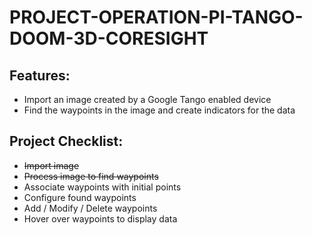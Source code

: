 # PROJECT-OPERATION-PI-TANGO-DOOM-3D-CORESIGHT

## Features:
* Import an image created by a Google Tango enabled device
* Find the waypoints in the image and create indicators for the data

## Project Checklist:

* ~~Import image~~
* ~~Process image to find waypoints~~
* Associate waypoints with initial points
* Configure found waypoints
* Add / Modify / Delete waypoints
* Hover over waypoints to display data
